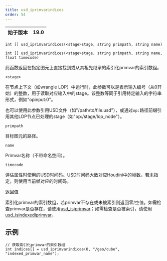 ```yaml
---
title: usd_iprimvarindices
order: 54
---
```

| 始于版本 | 19.0 |
| --- | --- |

`int [] usd_iprimvarindices(<stage>stage, string primpath, string name)`

`int [] usd_iprimvarindices(<stage>stage, string primpath, string name, float timecode)`

此函数返回在指定图元上直接找到或从其祖先继承的索引化primvar的索引数组。

`<stage>`

在节点上下文（如wrangle LOP）中运行时，此参数可以是表示输入编号（从0开始）的整数，用于读取对应输入中的stage。该整数等同于引用特定输入的字符串形式，例如"opinput:0"。

也可以使用此参数引用USD文件（如"/path/to/file.usd"），或通过`op:`路径前缀引用其他LOP节点已处理的stage（如"op:/stage/lop_node"）。

`primpath`

目标图元的路径。

`name`

Primvar名称（不带命名空间）。

`timecode`

评估属性时使用的USD时间码。USD时间码大致对应Houdini中的帧数。若未指定，则使用当前帧对应的时间码。

返回值

索引化primvar的索引数组，若primvar不存在或未被索引则返回零/空值。如需检查primvar是否存在，请使用[usd_isiprimvar](usd_isiprimvar.html "检查指定名称的primvar是否存在于图元或其祖先上")；如需检查是否被索引，请使用[usd_isindexediprimvar](usd_isindexediprimvar.html "检查USD图元或其祖先上是否存在索引化primvar")。

## 示例

```vex
// 获取索引化primvar的索引数组
int indices[] = usd_iprimvarindices(0, "/geo/cube", "indexed_primvar_name");

```
